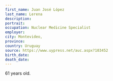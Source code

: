 ```yaml
---
first_name: Juan José López
last_name: Lerena
description: 
portrait: 
occupation: Nuclear Medicine Specialist
employer: 
city: Montevideo, 
province: 
country: Uruguay
source: https://www.uypress.net/auc.aspx?103452
birth_date: 
death_date: 
---
```


61 years old.